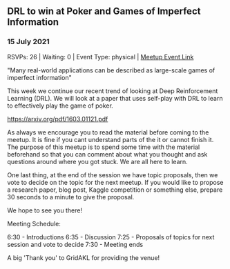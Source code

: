 ## DRL to win at Poker and Games of Imperfect Information
### 15 July 2021
RSVPs: 26 | Waiting: 0 | Event Type: physical | [Meetup Event Link](https://www.meetup.com/Data-Science-Discussion-Auckland/events/277720911)

"Many real-world applications can be described as large-scale games of imperfect information"

This week we continue our recent trend of looking at Deep Reinforcement Learning (DRL). We will look at a paper that uses self-play with DRL to learn to effectively play the game of poker.

https://arxiv.org/pdf/1603.01121.pdf

As always we encourage you to read the material before coming to the meetup. It is fine if you cant understand parts of the it or cannot finish it. The purpose of this meetup is to spend some time with the material beforehand so that you can comment about what you thought and ask questions around where you got stuck. We are all here to learn.

One last thing, at the end of the session we have topic proposals, then we vote to decide on the topic for the next meetup. If you would like to propose a research paper, blog post, Kaggle competition or something else, prepare 30 seconds to a minute to give the proposal.

We hope to see you there!

Meeting Schedule:

6:30 - Introductions
6:35 - Discussion
7:25 - Proposals of topics for next session and vote to decide
7:30 - Meeting ends

A big 'Thank you' to GridAKL for providing the venue!
